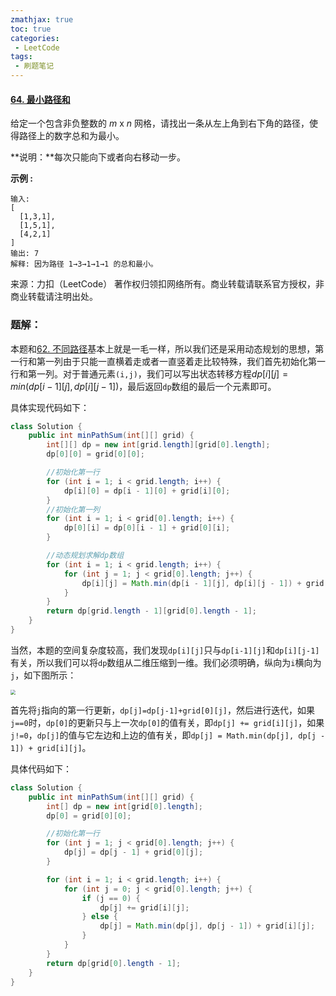```yaml
---
zmathjax: true
toc: true
categories:
 - LeetCode
tags:
 - 刷题笔记
---
```


#### [64. 最小路径和](https://leetcode-cn.com/problems/minimum-path-sum/)

给定一个包含非负整数的 *m* x *n* 网格，请找出一条从左上角到右下角的路径，使得路径上的数字总和为最小。

**说明：**每次只能向下或者向右移动一步。

<!--more-->

**示例 :**

```
输入:
[
  [1,3,1],
  [1,5,1],
  [4,2,1]
]
输出: 7
解释: 因为路径 1→3→1→1→1 的总和最小。
```

来源：力扣（LeetCode）
著作权归领扣网络所有。商业转载请联系官方授权，非商业转载请注明出处。

### 题解：

本题和[62. 不同路径](https://link.zhihu.com/?target=https%3A//leetcode-cn.com/problems/unique-paths/)基本上就是一毛一样，所以我们还是采用动态规划的思想，第一行和第一列由于只能一直横着走或者一直竖着走比较特殊，我们首先初始化第一行和第一列。对于普通元素`(i,j)`，我们可以写出状态转移方程$dp[i][j]=min(dp[i-1][j],dp[i][j-1])$，最后返回`dp`数组的最后一个元素即可。

具体实现代码如下：

```java
class Solution {
    public int minPathSum(int[][] grid) {
        int[][] dp = new int[grid.length][grid[0].length];
        dp[0][0] = grid[0][0];

        //初始化第一行
        for (int i = 1; i < grid.length; i++) {
            dp[i][0] = dp[i - 1][0] + grid[i][0];
        }
        //初始化第一列
        for (int i = 1; i < grid[0].length; i++) {
            dp[0][i] = dp[0][i - 1] + grid[0][i];
        }

        //动态规划求解dp数组
        for (int i = 1; i < grid.length; i++) {
            for (int j = 1; j < grid[0].length; j++) {
                dp[i][j] = Math.min(dp[i - 1][j], dp[i][j - 1]) + grid[i][j];
            }
        }
        return dp[grid.length - 1][grid[0].length - 1];
    }
}
```

当然，本题的空间复杂度较高，我们发现`dp[i][j]`只与`dp[i-1][j]`和`dp[i][j-1]`有关，所以我们可以将`dp`数组从二维压缩到一维。我们必须明确，纵向为`i`横向为`j`，如下图所示：

<img src="https://gitee.com/xlshi/blog_img/raw/master/img/20200723113027.png" style="zoom:50%;" />

首先将`j`指向的第一行更新，`dp[j]=dp[j-1]+grid[0][j]`，然后进行迭代，如果`j==0`时，`dp[0]`的更新只与上一次`dp[0]`的值有关，即`dp[j] += grid[i][j]`，如果`j!=0`，`dp[j]`的值与它左边和上边的值有关，即`dp[j] = Math.min(dp[j], dp[j - 1]) + grid[i][j]`。

具体代码如下：

```java
class Solution {
    public int minPathSum(int[][] grid) {
        int[] dp = new int[grid[0].length];
        dp[0] = grid[0][0];

        //初始化第一行
        for (int j = 1; j < grid[0].length; j++) {
            dp[j] = dp[j - 1] + grid[0][j];
        }

        for (int i = 1; i < grid.length; i++) {
            for (int j = 0; j < grid[0].length; j++) {
                if (j == 0) {
                    dp[j] += grid[i][j];
                } else {
                    dp[j] = Math.min(dp[j], dp[j - 1]) + grid[i][j];
                }
            }
        }
        return dp[grid[0].length - 1];
    }
}
```









